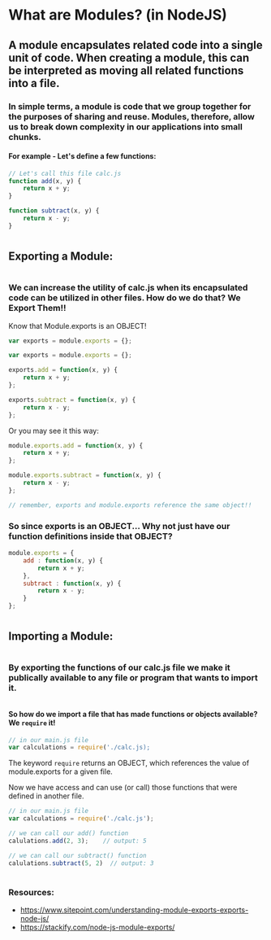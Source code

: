 # What are Modules? (in NodeJS)

## A module encapsulates related code into a single unit of code. When creating a module, this can be interpreted as moving all related functions into a file.

### In simple terms, a module is code that we group together for the purposes of sharing and reuse. Modules, therefore, allow us to break down complexity in our applications into small chunks.

#### For example - Let's define a few functions:
```javascript
// Let's call this file calc.js
function add(x, y) {
    return x + y;
}

function subtract(x, y) {
    return x - y;
}
```

#
## Exporting a Module:
#

### We can increase the utility of calc.js when its encapsulated code can be utilized in other files. How do we do that? We Export Them!!


Know that Module.exports is an OBJECT!
```javascript
var exports = module.exports = {};
```


```javascript
var exports = module.exports = {};

exports.add = function(x, y) {
    return x + y;
};

exports.subtract = function(x, y) {
    return x - y;
};
```

Or you may see it this way:

```javascript
module.exports.add = function(x, y) {
    return x + y;
};

module.exports.subtract = function(x, y) {
    return x - y;
};

// remember, exports and module.exports reference the same object!!
```

### So since exports is an OBJECT... Why not just have our function definitions inside that OBJECT? 

```javascript
module.exports = {
    add : function(x, y) {
        return x + y;
    },
    subtract : function(x, y) {
        return x - y;
    }
};
```

#
## Importing a Module:
#

### By exporting the functions of our calc.js file we make it publically available to any file or program that wants to import it.

######

#### So how do we import a file that has made functions or objects available? We `require` it!


```javascript
// in our main.js file
var calculations = require('./calc.js);
```


The keyword `require` returns an OBJECT, which references the value of module.exports for a given file.


Now we have access and can use (or call) those functions that were defined in another file.

```javascript
// in our main.js file
var calculations = require('./calc.js');

// we can call our add() function
calulations.add(2, 3);    // output: 5

// we can call our subtract() function
calulations.subtract(5, 2)  // output: 3
```

#


### Resources: 
- https://www.sitepoint.com/understanding-module-exports-exports-node-js/
- https://stackify.com/node-js-module-exports/